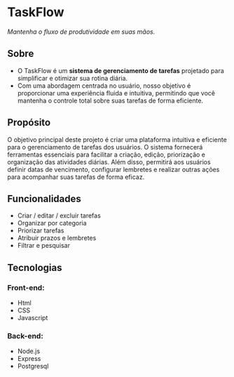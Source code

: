 <h1>TaskFlow</h1>
<i>Mantenha o fluxo de produtividade em suas mãos.</i>

<h2>Sobre</h2>
<ul>
    <li>
    O TaskFlow é um <strong>sistema de gerenciamento de tarefas</strong> projetado para simplificar e otimizar sua rotina diária.
    </li>
    <li>
    Com uma abordagem centrada no usuário, nosso objetivo é proporcionar uma experiência fluida e intuitiva, permitindo que você mantenha o controle total sobre suas tarefas de forma eficiente.
    </li>
</ul>

<h2>Propósito</h2>
O objetivo principal deste projeto é criar uma plataforma intuitiva e eficiente para o gerenciamento de tarefas dos usuários. O sistema fornecerá ferramentas essenciais para facilitar a criação, edição, priorização e organização das atividades diárias. Além disso, permitirá aos usuários definir datas de vencimento, configurar lembretes e realizar outras ações para acompanhar suas tarefas de forma eficaz.

<h2>Funcionalidades</h2>
<ul>
    <li>
        Criar / editar / excluir tarefas
    </li>
    <li>
        Organizar por categoria
    </li>
    <li>
        Priorizar tarefas
    </li>
    <li>
        Atribuir prazos e lembretes
    </li>
    <li>
        Filtrar e pesquisar
    </li>
</Ul>

<h2>Tecnologias</h2>
<h3>Front-end:</h3>
<ul>
    <li>
        Html
    </li>
    <li>
        CSS
    </li>
    <li>
        Javascript
    </li>
</ul>

<h3>Back-end:</h3>
<ul>
    <li>
        Node.js
    </li>
    <li>
        Express
    </li>
    <li>
        Postgresql
    </li>
</ul>
